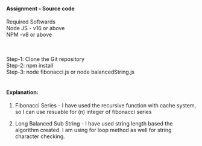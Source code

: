 <h4>Assignment - Source code</h4>

Required Softwards
<br>
Node JS - v16 or above
<br>
NPM -v8 or above


<br>
<br>
Step-1: Clone the Git repository
<br>
Step-2: npm install 
<br>
Step-3: node fibonacci.js or node balancedString.js
<br>
<br>
<h4>Explanation:</h4>

1. Fibonacci Series - I have used the recursive function with cache system, so I can use resuable for (n) integer of fibonacci series

2. Long Balanced Sub String - I have used string length based the algorithm created. I am using for loop method as well for string character checking. 

